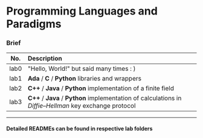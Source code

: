# Programming Languages and Paradigms

### Brief

| No. | Description |
|:---:|:---|
| lab0 | "Hello, World!" but said many times : ) |
| lab1 | **Ada** / **C** / **Python** libraries and wrappers |
| lab2 | **C++** / **Java** / **Python** implementation of a finite field |
| lab3 | **C++** / **Java** / **Python** implementation of calculations in  _Diffie–Hellman_ key exchange protocol |



--- 

#### Detailed READMEs can be found in respective lab folders
